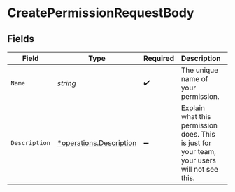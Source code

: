 # CreatePermissionRequestBody


## Fields

| Field                                                                                        | Type                                                                                         | Required                                                                                     | Description                                                                                  | Example                                                                                      |
| -------------------------------------------------------------------------------------------- | -------------------------------------------------------------------------------------------- | -------------------------------------------------------------------------------------------- | -------------------------------------------------------------------------------------------- | -------------------------------------------------------------------------------------------- |
| `Name`                                                                                       | *string*                                                                                     | :heavy_check_mark:                                                                           | The unique name of your permission.                                                          | record.write                                                                                 |
| `Description`                                                                                | [*operations.Description](../../models/operations/description.md)                            | :heavy_minus_sign:                                                                           | Explain what this permission does. This is just for your team, your users will not see this. | record.write can create new dns records for our domains.                                     |